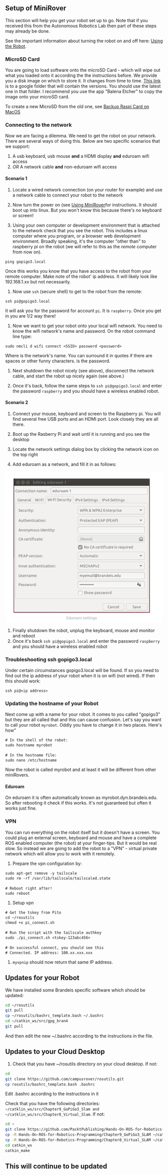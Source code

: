 ## Setup of MiniRover

This section will help you get your robot set up to go. Note that if you received this from the Autonomous Robotics Lab then part of these steps may already be done.

See the important information about turning the robot on and off here: [Using the Robot](mruse.md). 

### MicroSD Card

You are going to load software onto the microSD Card - which will wipe out what you loaded onto it according the the instructions before. We provide you a disk image on which to store it. It changes from time to time. [This link](https://drive.google.com/drive/folders/1rmt9I9YtlrG3B5IyqSFD_oM0xei-HdNa?usp=sharing) is to a google folder that will contain the versions. You should use the latest one in that folder. I recommend you use the app "Balena Etcher" to copy the image onto your microSD card.

To create a new MicroSD from the old one, see [Backup Raspi Card on MacOS](https://medium.com/@ccarnino/backup-raspberry-pi-sd-card-on-macos-the-2019-simple-way-to-clone-1517af972ca5)

### Connecting to the network

Now we are facing a dilemma. We need to get the robot on your network. There are several ways of doing this. Below are two specific scenarios that we support:

1. A usb keyboard, usb mouse **and** a HDMI display **and** eduroam wifi access
1. *OR* A network cable **and** non-eduroam wifi access

#### Scenario 1

1. Locate a wired network connection (on your router for example) and use a network cable to connect your robot to the network

1. Now turn the power on (see [Using MiniRover](mruse.md)for instructions. It should boot up into linux. But you won't know this because there's no keyboard or screen!

1. Using your own computer or development environment that is attached to the network check that you see the robot. This includes a linux computer where you program, or a browser web development environment. Broadly speaking, it's the computer "other than" to raspberry pi on the robot (we will refer to this as the *remote* computer from now on). 

````
ping gopigo3.local
````

Once this works you know that you have access to the robot from your remote computer. Make note of the robot' ip address. It will likely look like 192.168.1.xx but not necessarily.

1. Now use `ssh` (secure shell) to get to the robot from the remote:

````
ssh pi@gopigo3.local
````

It will ask you for the password for account `pi`. It is `raspberry`. Once you get in you are 1/2 way there!

1. Now we want to get your robot onto your local wifi network. You need to know the wifi network's name and password. On the robot command line type:

````
sudo nmcli d wifi connect <SSID> password <password>
````

Where <SSID> is the network's name. You can surround it in quotes if there are spaces or other funny characters. <password> is the password.

1. Next shutdown the robot nicely (see above), disconnect the network cable, and start the robot up nicely again (see above.)

1. Once it's back, follow the same steps to `ssh pi@gopigo3.local` and enter the password `raspberry` and you should have a wireless enabled robot.

#### Scenario 2

1. Connect your mouse, keyboard and screen to the Raspberry pi. You will find several free USB ports and an HDMI port. Look closely they are all there.

1. Boot up the Rasberry Pi and wait until it is running and you see the desktop
1. Locate the network settings dialog box by clicking the network icon on the top right
1. Add eduroam as a network, and fill it in as follows:

![Button to reboot](networksettings.png)

1. Finally shutdown the robot, unplug the keyboard, mouse and monitor and reboot
1. Once it's back `ssh pi@gopigo3.local` and enter the password `raspberry` and you should have a wireless enabled robot

### Troubleshooting ssh gopigo3.local

Under certain circumstances gopigo3.local will be found. If so you need to find out the ip address of your robot when it is on wifi (not wired). If then this should work:

```
ssh pi@<ip address>
```

### Updating the hostname of your Robot

Next come up with a name for your robot. It comes to you called "gopigo3" but they are all called that and this can cause confusion. Let's say you want to call your robot `myrobot`. Oddly you have to change it in two places. Here's how"

```
# In the shell of the robot:
sudo hostname myrobot

# In the hostname file:
sudo nano /etc/hostname
```
Now the robot is called myrobot and at least it will be different from other miniRovers.

#### Eduroam

On eduroam it is often automatically known as myrobot.dyn.brandeis.edu. So after rebooting it check if this works. It's not guaranteed but often it works just fine.

### VPN

You can run everything on the robot itself but it doesn't have a screen. You could plug an external screen, keyboard and mouse and have a complete ROS enabled computer (the robot) at your finger-tips. But it would be real slow. So instead we are going to add the robot to a "VPN" - virtual private network which will allow you to work with it remotely.

1. Prepare the vpn configuration by:

````
sudo apt-get remove -y tailscale
sudo rm -rf /var/lib/tailscale/tailscaled.state

# Reboot right after!
sudo reboot
````

1. Setup vpn

````
# Get the tskey from Pito
cd ~/rosutils
chmod +x pi_connect.sh

# Run the script with the tailscale authkey
sudo ./pi_connect.sh <tskey-123abc456>

# On successful connect, you should see this
# Connected. IP address: 100.xx.xxx.xxx
````

1. `myvpnip` should now return that same IP address.

## Updates for your Robot

We have installed some Brandeis specific software which should be updated:

````bash
cd ~/rosutils
git pull
cp ~/rosutils/bashrc_template.bash ~/.bashrc
cd ~/catkin_ws/src/gpg_bran4
git pull
````

And then edit the new ~/.bashrc according to the instructions in the file.

## Updates to your **Cloud Desktop**

1. Check that you have ~/rosutils directory on your cloud desktop. If not:

````bash
cd
git clone https://github.com/campusrover/rosutils.git
cp rosutils/bashrc_template.bash .bashrc
````

Edit .bashrc according to the instructions in it

Check that you have the following directories: `~/catklin_ws/src/Chapter9_GoPiGo3_Slam and ~/catklin_ws/src/Chapter8_Virtual_Slam`. If not:

````bash
cd ~
git clone https://github.com/PacktPublishing/Hands-On-ROS-for-Robotics-Programming.git
cp -R Hands-On-ROS-for-Robotics-Programming/Chapter9_GoPiGo3_SLAM ~/catkin_ws/src
cp -R Hands-On-ROS-for-Robotics-Programming/Chapter8_Virtual_SLAM ~/catkin_ws/src
cd catkin_ws
catkin_make
````

## This will continue to be updated
